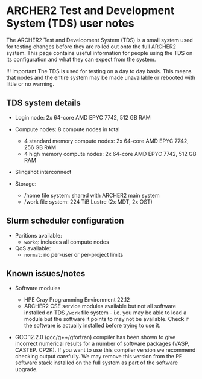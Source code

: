 # ARCHER2 Test and Development System (TDS) user notes

The ARCHER2 Test and Development System (TDS) is a small system used for testing
changes before they are rolled out onto the full ARCHER2 system. This page 
contains useful information for people using the TDS on its configuration and
what they can expect from the system.

!!! important
    The TDS is used for testing on a day to day basis. This means that nodes and
    the entire system may be made unavailable or rebooted with little or no warning.

## TDS system details

 - Login node: 2x 64-core AMD EPYC 7742, 512 GB RAM
 - Compute nodes: 8 compute nodes in total
    + 4 standard memory compute nodes: 2x 64-core AMD EPYC 7742, 256 GB RAM
    + 4 high memory compute nodes: 2x 64-core AMD EPYC 7742, 512 GB RAM

 - Slingshot interconnect

 - Storage:
    + /home file system: shared with ARCHER2 main system
    + /work file system: 224 TiB Lustre (2x MDT, 2x OST)

## Slurm scheduler configuration

 - Paritions available:
    + `workq`: includes all compute nodes
 - QoS available:
    + `normal`: no per-user or per-project limits

## Known issues/notes

 - Software modules
    + HPE Cray Programming Environment 22.12
    + ARCHER2 CSE service modules available but not all software installed on TDS `/work` file system - i.e. you may be able to load a module but the software it points to may not be available. Check if the software is actually installed before trying to use it.

 - GCC 12.2.0 (gcc/g++/gfortran) compiler has been shown to give incorrect numerical results for a number of software packages (VASP, CASTEP. CP2K). If you want to use this compiler version we recommend checking output carefully. We may remove this version from the PE software stack installed on the full system as part of the software upgrade.

